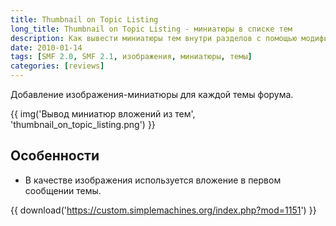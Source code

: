 ```yaml
---
title: Thumbnail on Topic Listing
long_title: Thumbnail on Topic Listing - миниатюры в списке тем
description: Как вывести миниатюры тем внутри разделов с помощью модификации для SMF.
date: 2010-01-14
tags: [SMF 2.0, SMF 2.1, изображения, миниатюры, темы]
categories: [reviews]
---
```


Добавление изображения-миниатюры для каждой темы форума.

<!-- more -->

{{ img('Вывод миниатюр вложений из тем', 'thumbnail_on_topic_listing.png') }}

## Особенности

* В качестве изображения используется вложение в первом сообщении темы.

{{ download('https://custom.simplemachines.org/index.php?mod=1151') }}
